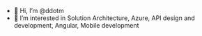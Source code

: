 - 👋 Hi, I’m @ddotm
- 👀 I’m interested in Solution Architecture, Azure, API design and development, Angular, Mobile development

<!--- 
- 🌱 I’m currently learning Bicep. Bicep is a domain-specific language (DSL) that uses declarative syntax to deploy Azure resources.
- 💞️ I’m looking to collaborate on ...
- 📫 How to reach me ...
--->

<!---
ddotm/ddotm is a ✨ special ✨ repository because its `README.md` (this file) appears on your GitHub profile.
You can click the Preview link to take a look at your changes.
--->
